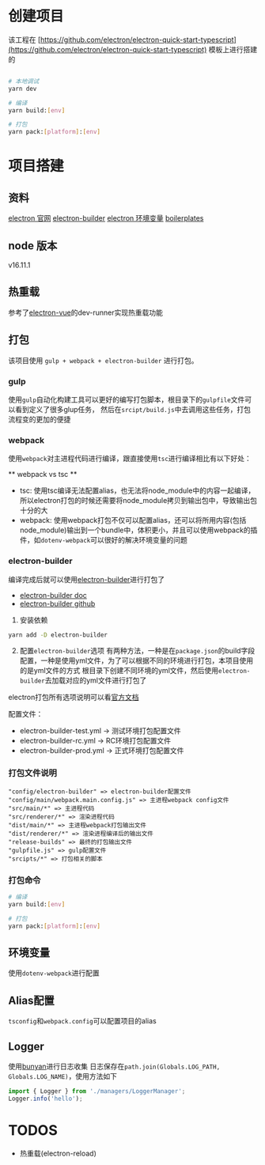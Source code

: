 # 创建项目

该工程在 [https://github.com/electron/electron-quick-start-typescript](https://github.com/electron/electron-quick-start-typescript) 模板上进行搭建的

```bash

# 本地调试
yarn dev

# 编译
yarn build:[env]

# 打包
yarn pack:[platform]:[env]
```

# 项目搭建

## 资料
[electron 官网](https://www.electronjs.org/zh/docs/latest/tutorial/quick-start)
[electron-builder](https://github.com/electron-userland/electron-builder)
[electron 环境变量](https://www.electronjs.org/docs/latest/api/environment-variables)
[boilerplates](https://www.electron.build/#boilerplates)

## node 版本

v16.11.1

## 热重载
参考了[electron-vue](https://github.com/SimulatedGREG/electron-vue/blob/master/template/.electron-vue/dev-runner.js)的dev-runner实现热重载功能

## 打包

该项目使用 `gulp + webpack + electron-builder` 进行打包。

### gulp
使用`gulp`自动化构建工具可以更好的编写打包脚本，根目录下的`gulpfile`文件可以看到定义了很多glup任务，
然后在`srcipt/build.js`中去调用这些任务，打包流程变的更加的便捷


### webpack
使用`webpack`对主进程代码进行编译，跟直接使用`tsc`进行编译相比有以下好处：

** webpack vs tsc **

- tsc: 使用tsc编译无法配置alias，也无法将node_module中的内容一起编译，所以electron打包的时候还需要将node_module拷贝到输出包中，导致输出包十分的大
- webpack: 使用webpack打包不仅可以配置alias，还可以将所用内容(包括node_module)输出到一个bundle中，体积更小，并且可以使用webpack的插件，如`dotenv-webpack`可以很好的解决环境变量的问题

### electron-builder
编译完成后就可以使用[electron-builder](https://www.electron.build/code-signing)进行打包了

-   [electron-builder doc](https://www.electron.build)
-   [electron-builder github](https://github.com/electron-userland/electron-builder)

1. 安装依赖
```bash
yarn add -D electron-builder
```

2. 配置`electron-builder`选项
有两种方法，一种是在`package.json`的build字段配置，一种是使用yml文件，为了可以根据不同的环境进行打包，本项目使用的是yml文件的方式
根目录下创建不同环境的yml文件，然后使用`electron-builder`去加载对应的yml文件进行打包了

electron打包所有选项说明可以看[官方文档](https://www.electron.build/configuration/configuration#configuration)

配置文件：
- electron-builder-test.yml -> 测试环境打包配置文件
- electron-builder-rc.yml -> RC环境打包配置文件
- electron-builder-prod.yml -> 正式环境打包配置文件

### 打包文件说明
```
"config/electron-builder" => electron-builder配置文件
"config/main/webpack.main.config.js" => 主进程webpack config文件
"src/main/*" => 主进程代码
"src/renderer/*" => 渲染进程代码
"dist/main/*" => 主进程webpack打包输出文件
"dist/renderer/*" => 渲染进程编译后的输出文件
"release-builds" => 最终的打包输出文件
"gulpfile.js" => gulp配置文件
"srcipts/*" => 打包相关的脚本
```

### 打包命令

```bash
# 编译
yarn build:[env]

# 打包
yarn pack:[platform]:[env]
```


## 环境变量
使用`dotenv-webpack`进行配置

## Alias配置
`tsconfig`和`webpack.config`可以配置项目的alias

## Logger

使用[bunyan](https://www.npmjs.com/package/bunyan)进行日志收集
日志保存在`path.join(Globals.LOG_PATH, Globals.LOG_NAME)`，使用方法如下

```javascript
import { Logger } from './managers/LoggerManager';
Logger.info('hello');
```

# TODOS
- 热重载(electron-reload)